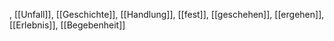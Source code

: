 , [[Unfall]], [[Geschichte]], [[Handlung]], [[fest]], [[geschehen]], [[ergehen]], [[Erlebnis]], [[Begebenheit]]